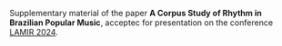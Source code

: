 Supplementary material of the paper **A Corpus Study of Rhythm in Brazilian Popular Music**, acceptec for presentation on the conference 
[LAMIR 2024](https://lamir-workshop.github.io/).
